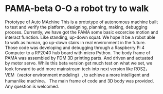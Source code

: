 # PAMA-beta  O-O  a robot try to walk
Prototype of Auto MAchine This is a prototype of autonomous machine built to test and verify the platform, designing, planning, making, debugging process. 
Currently, we have got the PAMA some basic excercise motion and interact function. Like standing, up-down squat. 
We hope it be a robot able to walk as human, go up-down stairs in real environment in the future. 
Those code was developing and debugging through a Raspberry Pi 4 Computer to a RP2040 hub board with micro Python. 
The body frame of PAMA was assembled by FDM 3D printing parts. And driven and actuated by motor servo. 
While this beta version get much test on what we set, we look forward to add more mainstream tech into next version like ROS2，VEM（vector environment modeling）, to achieve a more intelligent and humanlike machine。 
The main frame of code and 3D body was provided. 
Any question is welcomed.
